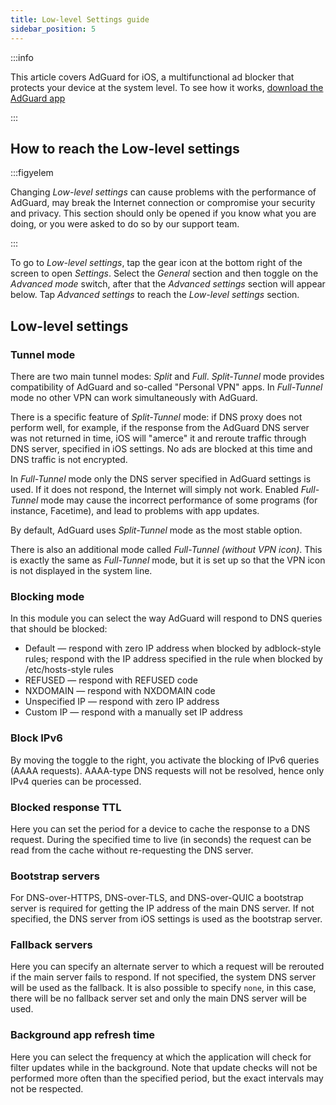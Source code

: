 ```yaml
---
title: Low-level Settings guide
sidebar_position: 5
---
```


:::info

This article covers AdGuard for iOS, a multifunctional ad blocker that protects your device at the system level. To see how it works, [download the AdGuard app](https://agrd.io/download-kb-adblock)

:::

## How to reach the Low-level settings

:::figyelem

Changing *Low-level settings* can cause problems with the performance of AdGuard, may break the Internet connection or compromise your security and privacy. This section should only be opened if you know what you are doing, or you were asked to do so by our support team.

:::

To go to *Low-level settings*, tap the gear icon at the bottom right of the screen to open *Settings*. Select the *General* section and then toggle on the *Advanced mode* switch, after that the *Advanced settings* section will appear below. Tap *Advanced settings* to reach the *Low-level settings* section.

## Low-level settings

### Tunnel mode

There are two main tunnel modes: *Split* and *Full*. *Split-Tunnel* mode provides compatibility of AdGuard and so-called "Personal VPN" apps. In *Full-Tunnel* mode no other VPN can work simultaneously with AdGuard.

There is a specific feature of *Split-Tunnel* mode: if DNS proxy does not perform well, for example, if the response from the AdGuard DNS server was not returned in time, iOS will "amerce" it and reroute traffic through DNS server, specified in iOS settings. No ads are blocked at this time and DNS traffic is not encrypted.

In *Full-Tunnel* mode only the DNS server specified in AdGuard settings is used. If it does not respond, the Internet will simply not work. Enabled *Full-Tunnel* mode may cause the incorrect performance of some programs (for instance, Facetime), and lead to problems with app updates.

By default, AdGuard uses *Split-Tunnel* mode as the most stable option.

There is also an additional mode called *Full-Tunnel (without VPN icon)*. This is exactly the same as *Full-Tunnel* mode, but it is set up so that the VPN icon is not displayed in the system line.

### Blocking mode

In this module you can select the way AdGuard will respond to DNS queries that should be blocked:

- Default — respond with zero IP address when blocked by adblock-style rules; respond with the IP address specified in the rule when blocked by /etc/hosts-style rules
- REFUSED — respond with REFUSED code
- NXDOMAIN — respond with NXDOMAIN code
- Unspecified IP — respond with zero IP address
- Custom IP — respond with a manually set IP address

### Block IPv6

By moving the toggle to the right, you activate the blocking of IPv6 queries (AAAA requests). AAAA-type DNS requests will not be resolved, hence only IPv4 queries can be processed.

### Blocked response TTL

Here you can set the period for a device to cache the response to a DNS request. During the specified time to live (in seconds) the request can be read from the cache without re-requesting the DNS server.

### Bootstrap servers

For DNS-over-HTTPS, DNS-over-TLS, and DNS-over-QUIC a bootstrap server is required for getting the IP address of the main DNS server. If not specified, the DNS server from iOS settings is used as the bootstrap server.

### Fallback servers

Here you can specify an alternate server to which a request will be rerouted if the main server fails to respond. If not specified, the system DNS server will be used as the fallback. It is also possible to specify `none`, in this case, there will be no fallback server set and only the main DNS server will be used.

### Background app refresh time

Here you can select the frequency at which the application will check for filter updates while in the background. Note that update checks will not be performed more often than the specified period, but the exact intervals may not be respected.
